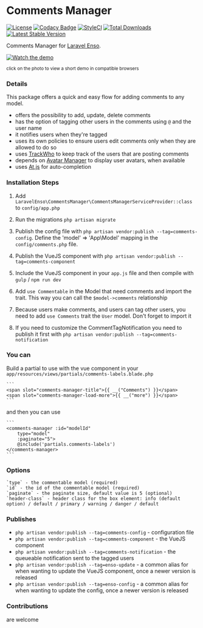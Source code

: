 # Comments Manager
[![License](https://poser.pugx.org/laravel-enso/commentsmanager/license)](https://https://packagist.org/packages/laravel-enso/commentsmanager)
[![Codacy Badge](https://api.codacy.com/project/badge/Grade/d96ab52d782d46b9a94e00ea6059b34c)](https://www.codacy.com/app/laravel-enso/CommentsManager?utm_source=github.com&utm_medium=referral&utm_content=laravel-enso/CommentsManager&utm_campaign=badger)
[![StyleCI](https://styleci.io/repos/85583597/shield?branch=master)](https://styleci.io/repos/85583597)
[![Total Downloads](https://poser.pugx.org/laravel-enso/commentsmanager/downloads)](https://packagist.org/packages/laravel-enso/commentsmanager)
[![Latest Stable Version](https://poser.pugx.org/laravel-enso/commentsmanager/version)](https://packagist.org/packages/laravel-enso/commentsmanager)

Comments Manager for [Laravel Enso](https://github.com/laravel-enso/Enso). 

[![Watch the demo](https://laravel-enso.github.io/commentsmanager/screenshots/Selection_018.png)](https://laravel-enso.github.io/commentsmanager/videos/demo_01.webm)

<sup>click on the photo to view a short demo in compatible browsers</sup>


### Details

This package offers a quick and easy flow for adding comments to any model.

- offers the possibility to add, update, delete comments
- has the option of tagging other users in the comments using `@` and the user name
- it notifies users when they're tagged
- uses its own policies to ensure users edit comments only when they are allowed to do so
- uses [TrackWho](https://github.com/laravel-enso/TrackWho) to keep track of the users that are posting comments
- depends on [Avatar Manager](https://github.com/laravel-enso/AvatarManager) to display user avatars, when available
- uses [At.js](https://github.com/ichord/At.js) for auto-completion

### Installation Steps

1. Add `LaravelEnso\CommentsManager\CommentsManagerServiceProvider::class` to `config/app.php`

2. Run the migrations `php artisan migrate`

3. Publish the config file with `php artisan vendor:publish --tag=comments-config`. Define the 'model' => 'App\Model' mapping in the `config/comments.php` file.

4. Publish the VueJS component with `php artisan vendor:publish --tag=comments-component`

5. Include the VueJS component in your `app.js` file and then compile with `gulp` / `npm run dev`

6. Add `use Commentable` in the Model that need comments and import the trait. This way you can call the `$model->comments` relationship

7. Because users make comments, and users can tag other users, you need to add `use Comments` trait the `User` model. Don't forget to import it

8. If you need to customize the CommentTagNotification you need to publish it first with `php artisan vendor:publish --tag=comments-notification`

### You can

Build a partial to use with the vue component in your `app/resources/views/partials/comments-labels.blade.php`

    ```
    <span slot="comments-manager-title">{{ __("Comments") }}</span>
    <span slot="comments-manager-load-more">{{ __("more") }}</span>
    ```

and then you can use

    ```
    <comments-manager :id="modelId"
        type="model"
        :paginate="5">
        @include('partials.comments-labels')
    </comments-manager>
    ```

### Options

	`type` - the commentable model (required)
	`id` - the id of the commentable model (required)
	`paginate` - the paginate size, default value is 5 (optional)
    `header-class` - header class for the box element: info (default option) / default / primary / warning / danger / default
    
### Publishes
- `php artisan vendor:publish --tag=comments-config` - configuration file
- `php artisan vendor:publish --tag=comments-component` - the VueJS component
- `php artisan vendor:publish --tag=comments-notification` - the queueable notification sent to the tagged users 
- `php artisan vendor:publish --tag=enso-update` - a common alias for when wanting to update the VueJS component, 
once a newer version is released
- `php artisan vendor:publish --tag=enso-config` - a common alias for when wanting to update the config, 
once a newer version is released

### Contributions

are welcome